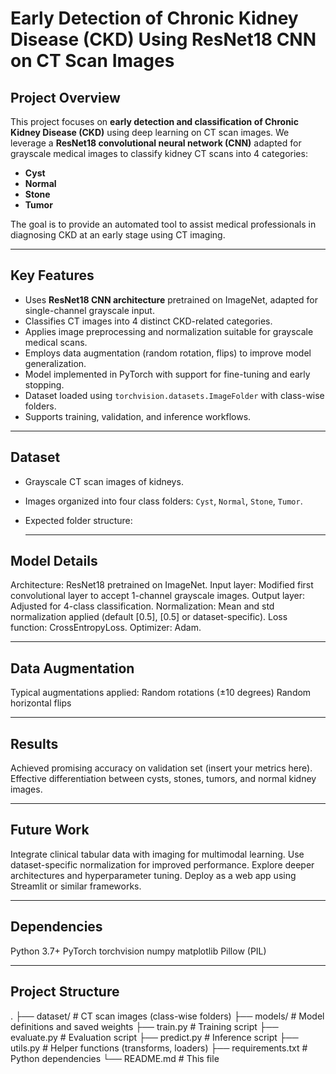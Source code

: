 
# Early Detection of Chronic Kidney Disease (CKD) Using ResNet18 CNN on CT Scan Images

## Project Overview

This project focuses on **early detection and classification of Chronic Kidney Disease (CKD)** using deep learning on CT scan images. We leverage a **ResNet18 convolutional neural network (CNN)** adapted for grayscale medical images to classify kidney CT scans into 4 categories:

- **Cyst**
- **Normal**
- **Stone**
- **Tumor**

The goal is to provide an automated tool to assist medical professionals in diagnosing CKD at an early stage using CT imaging.

---

## Key Features

- Uses **ResNet18 CNN architecture** pretrained on ImageNet, adapted for single-channel grayscale input.
- Classifies CT images into 4 distinct CKD-related categories.
- Applies image preprocessing and normalization suitable for grayscale medical scans.
- Employs data augmentation (random rotation, flips) to improve model generalization.
- Model implemented in PyTorch with support for fine-tuning and early stopping.
- Dataset loaded using `torchvision.datasets.ImageFolder` with class-wise folders.
- Supports training, validation, and inference workflows.

---

## Dataset

- Grayscale CT scan images of kidneys.
- Images organized into four class folders: `Cyst`, `Normal`, `Stone`, `Tumor`.
- Expected folder structure:

  ---
  
## Model Details

Architecture: ResNet18 pretrained on ImageNet.
Input layer: Modified first convolutional layer to accept 1-channel grayscale images.
Output layer: Adjusted for 4-class classification.
Normalization: Mean and std normalization applied (default [0.5], [0.5] or dataset-specific).
Loss function: CrossEntropyLoss.
Optimizer: Adam.

---
## Data Augmentation

Typical augmentations applied:
Random rotations (±10 degrees)
Random horizontal flips

----

## Results

Achieved promising accuracy on validation set (insert your metrics here).
Effective differentiation between cysts, stones, tumors, and normal kidney images.

---

## Future Work

Integrate clinical tabular data with imaging for multimodal learning.
Use dataset-specific normalization for improved performance.
Explore deeper architectures and hyperparameter tuning.
Deploy as a web app using Streamlit or similar frameworks.

---

## Dependencies

Python 3.7+
PyTorch
torchvision
numpy
matplotlib
Pillow (PIL)

---

## Project Structure
.
├── dataset/               # CT scan images (class-wise folders)
├── models/                # Model definitions and saved weights
├── train.py               # Training script
├── evaluate.py            # Evaluation script
├── predict.py             # Inference script
├── utils.py               # Helper functions (transforms, loaders)
├── requirements.txt       # Python dependencies
└── README.md              # This file



